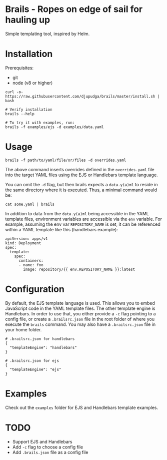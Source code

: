 # Brails - Ropes on edge of sail for hauling up

Simple templating tool, inspired by Helm.

# Installation

Prerequisites:
- git
- node (v8 or higher)

```
curl -o- https://raw.githubusercontent.com/djupudga/brails/master/install.sh | bash

# Verify installation
brails --help

# To try it with examples, run:
brails -f examples/ejs -d examples/data.yaml
```

# Usage

```
brails -f path/to/yaml/file/or/files -d overrides.yaml
```

The above command inserts overrides defined in the `overrides.yaml` file
into the target YAML files using the EJS or Handlebars template language.

You can omit the `-d` flag, but then brails expects a `data.y(a)ml` to reside
in the same directory where it is executed. Thus, a minimal command would be:

```
cat some.yaml | brails
```

In addition to data from the `data.y(a)ml` being accessible in the YAML template
files, environment variables are accessible via the `env` variable.
For example, assuming the env var `REPOSITORY_NAME` is set, it can be
referenced within a YAML template like this (handlebars example):

```
apiVersion: apps/v1
kind: Deployment
spec:
  template:
    spec:
      containers:
      - name: foo
        image: repository/{{ env.REPOSITORY_NAME }}:latest

```

# Configuration

By default, the EJS template language is used. This allows you to embed
JavaScript code in the YAML template files. The other template engine is
Handlebars. In order to use that, you either provide a `-c` flag pointing
to a config file, or create a `.brailsrc.json` file in the root folder of
where you execute the `brails` command. You may also have a `.brailsrc.json`
file in your home folder.

```
# .brailsrc.json for handlebars
{
  "templateEngine": "handlebars"
}

# .brailsrc.json for ejs
{
  "templateEngine": "ejs"
}
```

# Examples

Check out the `examples` folder for EJS and Handlebars template examples.

# TODO

- Support EJS and Handlebars
- Add `-c` flag to choose a config file
- Add `.brails.json` file as a config file

